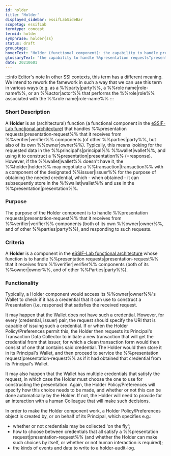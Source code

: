```yaml
---
id: holder
title: "Holder"
displayed_sidebar: essifLabSideBar
scopetag: essifLab
termtype: concept
termid: holder
symphrase: holder{ss}
status: draft
grouptags:
hoverText: "Holder (functional component): the capability to handle presentation requests from a Peer Agent, produce the requested data (a presentation) according to its Principal's holder-policy, and send that in response to the request."
glossaryText: "the capability to handle %%presentation requests^presentation-request%% from a %%peer agent^peer-agent%%, produce the requested data (a presentation) according to its %%principal^principal%%'s %%holder-policy^holder-policy%%, and send that in response to the request."
date: 20210601
---
```


:::info Editor's note
In other SSI contexts, this term has a different meaning. We intend to rework the famework in such a way that we can use this term in various ways (e.g. as a %%party|party%%, a %%role name|role-name%%, or an %%actor|actor%% that performs the %%role|role%% associated with the %%role name|role-name%%
:::

### Short Description
A **Holder** is an (architectural) function (a functional component in the [eSSIF-Lab functional architecture](../essifLab-fw-func-arch)) that handles %%presentation requests|presentation-request%% that it receives from %%verifier|verifier%% components (of other %%parties|party%%, but also of its own %%owner|owner%%). Typically, this means looking for the requested data in the %%principal's|principal%% %%wallet|wallet%%, and using it to construct a %%presentation|presentation%% (=response). However, if the %%wallet|wallet%% doesn't have it, the %%holder|holder%% may negotiate a %%transaction|transaction%% with a component of the designated %%issuer|issuer%% for the purpose of obtaining the needed credential, which - when obtained - it can subsequently store in the %%wallet|wallet%% and use in the %%presentation|presentation%%.

### Purpose
The purpose of the Holder component is to handle %%presentation requests|presentation-request%% that it receives from %%verifier|verifier%% components (both of its own %%owner|owner%%, and of other %%parties|party%%), and responding to such requests.

### Criteria
A **Holder** is a component in the [eSSIF-Lab functional architecture](../essifLab-fw-func-arch) whose function is to handle %%presentation requests|presentation-request%% that it receives from %%verifier|verifier%% components (both of its %%owner|owner%%, and of other %%Parties|party%%).

### Functionality

Typically, a Holder component would access its %%owner|owner%%'s Wallet to check if it has a credential that it can use to construct a Presentation (i.e. response) that satisfies the received request.

It may happen that the Wallet does not have such a credential. However, for every (credential, issuer) pair, the request should specify the URI that is capable of issuing such a credential. If or when the Holder Policy/Preferences permit this, the Holder then requests its Principal's Transaction Data Collector to initiate a new transaction that will get the credential from that issuer, for which a clean transaction form would then consist of one that contains said credential. The Holder would then store it in its Principal's Wallet, and then proceed to service the %%presentation request|presentation-request%% as if it had obtained that credential from its Principal's Wallet.

It may also happen that the Wallet has multiple credentials that satisfy the request, in which case the Holder must choose the one to use for constructing the presentation. Again, the Holder Policy/Preferences will specify how this choice needs to be made, and whether or not this can be done automatically by the Holder. If not, the Holder will need to provide for an interaction with a human Colleague that will make such decisions.

In order to make the Holder component work, a Holder Policy/Preferences object is created by, or on behalf of its Principal, which specifies e.g.:

-   whether or not credentials may be collected 'on the fly';
-   how to choose between credentials that all satisfy a %%presentation request|presentation-request%% (and whether the Holder can make such choices by itself, or whether or not human interaction is required);
-   the kinds of events and data to write to a holder-audit-log.